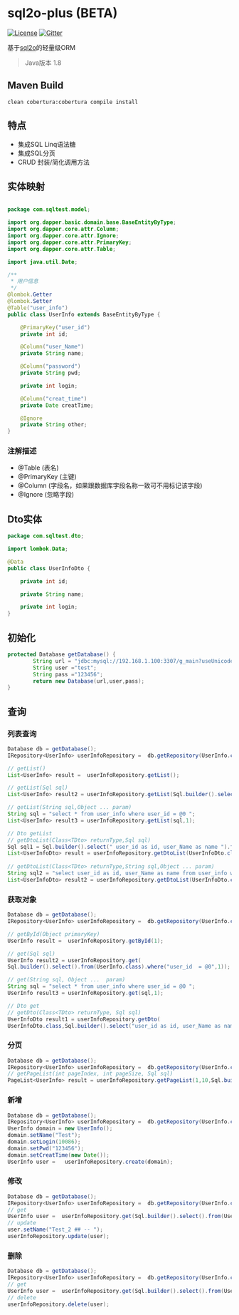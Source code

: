 # sql2o-plus (BETA)

[![License](https://img.shields.io/badge/license-Apache2-blue.svg)](https://github.com/cotide/sql2o-plus/blob/master/LICENSE)
[![Gitter](https://img.shields.io/gitter/room/nwjs/nw.js.svg)](https://gitter.im/sql2o-plus/Lobby)

基于[sql2o](https://github.com/aaberg/sql2o)的轻量级ORM

> Java版本 1.8
 
##  Maven Build

```xshell
clean cobertura:cobertura compile install
```

## 特点

- 集成SQL Linq语法糖
- 集成SQL分页
- CRUD 封装/简化调用方法


## 实体映射 


```java

package com.sqltest.model;

import org.dapper.basic.domain.base.BaseEntityByType;
import org.dapper.core.attr.Column;
import org.dapper.core.attr.Ignore;
import org.dapper.core.attr.PrimaryKey;
import org.dapper.core.attr.Table;

import java.util.Date;

/**
 * 用户信息
 */
@lombok.Getter
@lombok.Setter
@Table("user_info")
public class UserInfo extends BaseEntityByType {

    @PrimaryKey("user_id")
    private int id;

    @Column("user_Name")
    private String name;

    @Column("password")
    private String pwd;

    private int login;

    @Column("creat_time")
    private Date creatTime;

    @Ignore
    private String other;
}

```

### 注解描述

- @Table (表名)
- @PrimaryKey (主键)
- @Column (字段名，如果跟数据库字段名称一致可不用标记该字段)
- @Ignore (忽略字段)


## Dto实体

```java
package com.sqltest.dto;

import lombok.Data;

@Data
public class UserInfoDto {

    private int id;

    private String name;

    private int login;
}
```

## 初始化


```java 
protected Database getDatabase() {
        String url = "jdbc:mysql://192.168.1.100:3307/g_main?useUnicode=true&characterEncoding=utf-8&serverTimezone=GMT%2B8&useSSL=false";
        String user ="test";
        String pass ="123456";
        return new Database(url,user,pass);
} 
```

## 查询

### 列表查询

```java
Database db = getDatabase();
IRepository<UserInfo> userInfoRepository =  db.getRepository(UserInfo.class);

// getList() 
List<UserInfo> result =  userInfoRepository.getList();

// getList(Sql sql) 
List<UserInfo> result2 = userInfoRepository.getList(Sql.builder().select().from(UserInfo.class));

// getList(String sql,Object ... param) 
String sql = "select * from user_info where user_id = @0 ";
List<UserInfo> result3 = userInfoRepository.getList(sql,1);

// Dto getList
// getDtoList(Class<TDto> returnType,Sql sql)
Sql sql1 = Sql.builder().select(" user_id as id, user_Name as name ").from(UserInfo.class).where("user_id = @0",1);
List<UserInfoDto> result = userInfoRepository.getDtoList(UserInfoDto.class,sql1);
  
// getDtoList(Class<TDto> returnType,String sql,Object ... param)
String sql2 = "select user_id as id, user_Name as name from user_info where user_id = @0 ";
List<UserInfoDto> result2 = userInfoRepository.getDtoList(UserInfoDto.class,sql2,1)；
```

 

### 获取对象

```java
Database db = getDatabase();
IRepository<UserInfo> userInfoRepository =  db.getRepository(UserInfo.class);

// getById(Object primaryKey)
UserInfo result =  userInfoRepository.getById(1);

// get(Sql sql)
UserInfo result2 = userInfoRepository.get(
Sql.builder().select().from(UserInfo.class).where("user_id  = @0",1));

// get(String sql, Object ...  param)
String sql = "select * from user_info where user_id = @0 ";
UserInfo result3 = userInfoRepository.get(sql,1);

// Dto get
// getDto(Class<TDto> returnType, Sql sql)
UserInfoDto result1 = userInfoRepository.getDto(
UserInfoDto.class,Sql.builder().select("user_id as id, user_Name as name").from(UserInfo.class).where("user_id  = @0",1));
```

### 分页

```java
Database db = getDatabase();
IRepository<UserInfo> userInfoRepository =  db.getRepository(UserInfo.class);
// getPageList(int pageIndex, int pageSize, Sql sql)
PageList<UserInfo> result = userInfoRepository.getPageList(1,10,Sql.builder().select().from(UserInfo.class));
```


### 新增

```java
Database db = getDatabase();
IRepository<UserInfo> userInfoRepository =  db.getRepository(UserInfo.class);
UserInfo domain = new UserInfo();
domain.setName("Test");
domain.setLogin(10086);
domain.setPwd("123456");
domain.setCreatTime(new Date());
UserInfo user =   userInfoRepository.create(domain);
```

### 修改

```java
Database db = getDatabase();
IRepository<UserInfo> userInfoRepository =  db.getRepository(UserInfo.class);
// get 
UserInfo user =  userInfoRepository.get(Sql.builder().select().from(UserInfo.class).where("user_id = @0",3399));
// update
user.setName("Test_2 ## -- ");
userInfoRepository.update(user); 
```

### 删除

```java
Database db = getDatabase();
IRepository<UserInfo> userInfoRepository =  db.getRepository(UserInfo.class);
// get
UserInfo user =  userInfoRepository.get(Sql.builder().select().from(UserInfo.class).where("user_id = @0",3391));
// delete
userInfoRepository.delete(user);
```